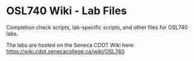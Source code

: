 # OSL740 Wiki - Lab Files
Completion check scripts, lab-specific scripts, and other files for OSL740 labs.

The labs are hosted on the Seneca CDOT Wiki here: https://wiki.cdot.senecacollege.ca/wiki/OSL740
